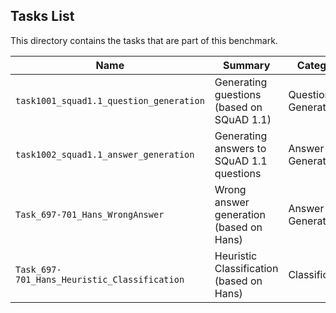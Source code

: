## Tasks List 

This directory contains the tasks that are part of this benchmark. 


Name | Summary | Category
---- | ----------- | --------
`task1001_squad1.1_question_generation` | Generating guestions (based on SQuAD 1.1) | Question Generation  
`task1002_squad1.1_answer_generation` | Generating answers to SQuAD 1.1 questions | Answer Generation
`Task_697-701_Hans_WrongAnswer` |Wrong answer generation (based on Hans) | Answer Generation
`Task_697-701_Hans_Heuristic_Classification` | Heuristic Classification (based on Hans) | Classification
